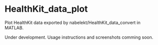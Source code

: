 # HealthKit_data_plot
Plot HealthKit data exported by nabelekt/HealthKit_data_convert in MATLAB.

Under development. Usage instructions and screenshots comming soon.
